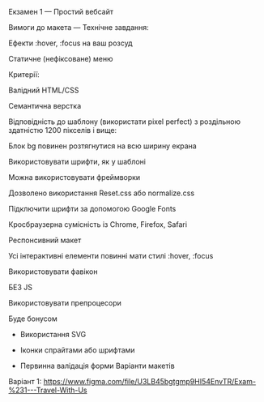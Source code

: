 Екзамен 1 — Простий вебсайт

Вимоги до макета — Технічне завдання:

Ефекти :hover, :focus на ваш розсуд

Статичне (нефіксоване) меню

Критерії:

Валідний HTML/CSS

Семантична верстка

Відповідність до шаблону (використати pixel perfect) з роздільною здатністю 1200 пікселів і вище:

Блок bg повинен розтягнутися на всю ширину екрана

Використовувати шрифти, як у шаблоні

Можна використовувати фреймворки

Дозволено використання Reset.css або normalize.css

Підключити шрифти за допомогою Google Fonts

Кросбраузерна сумісність із Chrome, Firefox, Safari

Респонсивний макет

Усі інтерактивні елементи повинні мати стилі :hover, :focus

Використовувати фавікон

БЕЗ JS

Використовувати препроцесори

Буде бонусом

 - Використання SVG

 - Іконки спрайтами або шрифтами

 - Первинна валідація форми
Варіанти макетів

Варіант 1: https://www.figma.com/file/U3LB45bgtgmp9HI54EnvTR/Exam-%231---Travel-With-Us
